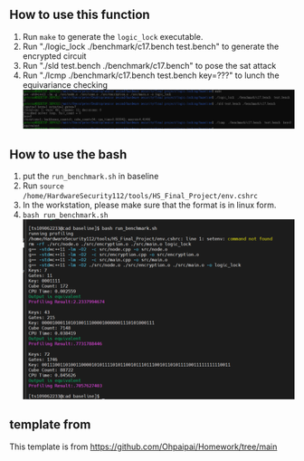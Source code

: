 ## How to use this function
1. Run `make` to generate the `logic_lock` executable.
2. Run "./logic_lock  ./benchmark/c17.bench  test.bench" to generate the encrypted circuit 
3. Run "./sld test.bench ./benchmark/c17.bench" to pose the sat attack 
4. Run "./lcmp  ./benchmark/c17.bench  test.bench  key=???" to lunch the equivariance checking
![balabala](./source/image.png)

## How to use the bash 
1. put the `run_benchmark.sh` in baseline 
2. Run `source /home/HardwareSecurity112/tools/HS_Final_Project/env.cshrc`
3. In the workstation, please make sure that the format is in linux form.
4. `bash run_benchmark.sh`
![alt text](./source/profiling.png)

## template from 
This template is from https://github.com/Ohpaipai/Homework/tree/main
